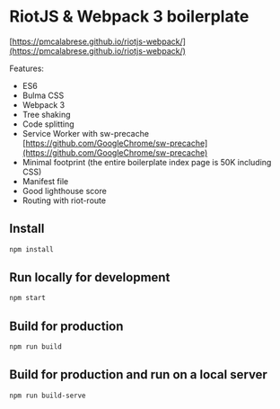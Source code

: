 # RiotJS & Webpack 3 boilerplate
[https://pmcalabrese.github.io/riotjs-webpack/](https://pmcalabrese.github.io/riotjs-webpack/)

Features:
 - ES6
 - Bulma CSS
 - Webpack 3
 - Tree shaking
 - Code splitting
 - Service Worker with sw-precache [https://github.com/GoogleChrome/sw-precache](https://github.com/GoogleChrome/sw-precache)
 - Minimal footprint (the entire boilerplate index page is 50K including CSS)
 - Manifest file
 - Good lighthouse score
 - Routing with riot-route

## Install

```bash
npm install
```

## Run locally for development

```bash
npm start
```

## Build for production

```bash
npm run build
```

## Build for production and run on a local server

```bash
npm run build-serve
```